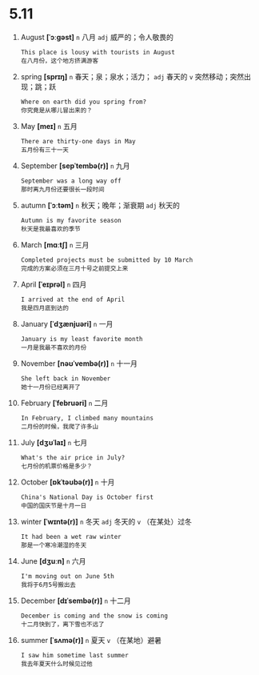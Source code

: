 # 5.11


1. August **[ˈɔːɡəst]** `n` 八月 `adj` 威严的；令人敬畏的
    ```
    This place is lousy with tourists in August
    在八月份，这个地方挤满游客
    ```

2. spring **[sprɪŋ]** `n` 春天；泉；泉水；活力； `adj` 春天的 `v` 突然移动；突然出现；跳；跃
    ```
    Where on earth did you spring from?
    你究竟是从哪儿冒出来的？
    ```

3. May **[meɪ]** `n` 五月
    ```
    There are thirty-one days in May
    五月份有三十一天
    ```

4. September **[sepˈtembə(r)]** `n` 九月
    ```
    September was a long way off
    那时离九月份还要很长一段时间
    ```

5. autumn **[ˈɔːtəm]** `n` 秋天；晚年；渐衰期 `adj` 秋天的
    ```
    Autumn is my favorite season
    秋天是我最喜欢的季节
    ```

6. March **[mɑːtʃ]** `n` 三月
    ```
    Completed projects must be submitted by 10 March
    完成的方案必须在三月十号之前提交上来
    ```

7. April **[ˈeɪprəl]** `n` 四月
    ```
    I arrived at the end of April
    我是四月底到达的
    ```

8. January **[ˈdʒænjuəri]** `n` 一月
    ```
    January is my least favorite month
    一月是我最不喜欢的月份
    ```

9. November **[nəʊˈvembə(r)]** `n` 十一月
    ```
    She left back in November
    她十一月份已经离开了
    ```

10. February **[ˈfebruəri]** `n` 二月
    ```
    In February, I climbed many mountains
    二月份的时候，我爬了许多山
    ```

11. July **[dʒʊˈlaɪ]** `n` 七月
    ```
    What's the air price in July?
    七月份的机票价格是多少？
    ```

12. October **[ɒkˈtəʊbə(r)]** `n` 十月
    ```
    China's National Day is October first
    中国的国庆节是十月一日
    ```

13. winter **[ˈwɪntə(r)]** `n` 冬天 `adj` 冬天的 `v` （在某处）过冬
    ```
    It had been a wet raw winter
    那是一个寒冷潮湿的冬天
    ```

14. June **[dʒuːn]** `n` 六月
    ```
    I'm moving out on June 5th
    我将于6月5号搬出去
    ```

15. December **[dɪˈsembə(r)]** `n` 十二月
    ```
    December is coming and the snow is coming
    十二月快到了，离下雪也不远了
    ```

16. summer **[ˈsʌmə(r)]** `n` 夏天 `v` （在某地）避暑
    ```
    I saw him sometime last summer
    我去年夏天什么时候见过他
    ```
